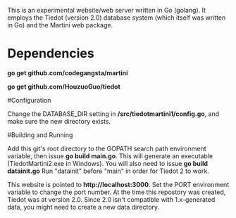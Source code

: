 This is an experimental website/web server written in Go (golang). It employs the Tiedot (version 2.0) database system (which itself was written in Go) and the Martini web package.

# Dependencies

<b>go get github.com/codegangsta/martini</b>

<b>go get github.com/HouzuoGuo/tiedot</b>

#Configuration

Change the DATABASE_DIR setting in <b>/src/tiedotmartini1/config.go</b>, and make sure the new directory exists.

#Building and Running

Add this git's root directory to the GOPATH search path environment variable, then issue <b>go build main.go</b>. This will generate an executable (TiedotMartini2.exe in Windows). You will also need to issue <b>go build datainit.go</b> Run "datainit" before "main" in order for Tiedot 2 to work.

This website is pointed to <b>http://localhost:3000</b>. Set the PORT environment variable to change the port number. 
At the time this repostory was created, Tiedot was at version 2.0. Since 2.0 isn't compatible with 1.x-generated data, you might need to create a new data directory.      